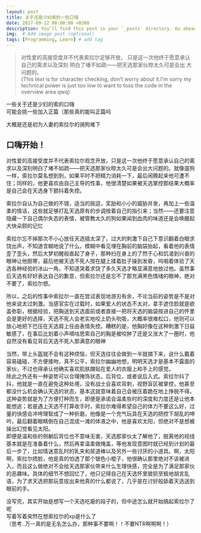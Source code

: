 ```yaml
---
layout: post
title: 关于还是少妇索的一些口嗨
date: 2017-09-12 00:00:00 +0300
description: You’ll find this post in your `_posts` directory. Go ahead and edit it and re-build the site to see your changes. # Add post description (optional)
img:  # Add image post (optional)
tags: [Programming, Learn] # add tag
---
```


>对性爱的高接受度并不代表索拉尔足够开放，
只是这一次他终于愿意承认自己的需求以及深刻
明白了堵不如疏——把天选那家伙晾太久可是会出
大问题的。  
>(This text is for character checking, don't worry about it.I'm sorry my technical power is just too low to want to toss the code in the overview area qwq)

一些关于还是少妇的索的口嗨    
可能会挑一些加入正篇（那些真的能叫正篇吗

大概是还是初为人妻的索拉尔的骑狗难下

## 口嗨开始！

对性爱的高接受度并不代表索拉尔观念开放，只是这一次他终于愿意承认自己的需求以及深刻明白了堵不如疏——把天选那家伙晾太久可是会出大问题的。就像遛狗一样，索拉尔莫名想到到，如果平时不把精力消耗一下，最后闹腾起来他可遭不住；同样的，他更喜欢由自己主导的性事，他很清楚如果被天选掌控那结果大概率是自己会在天选身下颤抖着失控。

索拉尔自认为自己做的不错，适当的挑逗，奖励和小小的威胁并发，再加上一些温柔的情话，这些就足够打乱天选原有的步调按着自己的指引来；当然——还要注意隐藏一下自己偶尔失态的表情，被管教太久的狗如果闻到血肉的味道还是会唤醒起大快朵颐的记忆

索拉尔忘不掉那次不小心放任天选插太深了，过大的刺激下自己下意识翻着白眼求饶出声，不知道含糊地说了什么，模糊中看见埋在胸前的脑袋抬起，看着他的表情歪了歪头，然后大梦初醒般直起了身子，那种扫在身上的了然于心和饥渴到兴奋的眼神让他胆寒，最后他被天选不死人按在腿上揉着肚子操到发昏，呜咽着体验了天选各种经验的冰山一角，不知道哭着求饶了多久天选才略显满意地放过他。虽然事后天选有好好表达自己的歉意，但索拉尔还是忘不了那充满黑色情绪的眼神，绝对不要了，索拉尔想。

所以，之后的性事中索拉尔一直在尝试表现地游刃有余，不论当前的姿势是不是对他来说太过刺激。当感官实在过载时，如果爱人的状态不太对，拿手遮住脸就是欲盖弥彰，根据经验，把胸送到天选面前或者直接一把将天选的脑袋按进自己的怀里会是更好的选择，天选不死人会老实地咬上奶头吮吸，大概率很难松口，他则可以放心地把下巴压在天选肩上任由表情失控。糟糕的是，他胸好像在这种刺激下日益敏感了，在事后比划着小声嘀咕思索自己的胸是被咬肿了还是又涨大了一圈时，他自然没有看见背后天选不死人那满意的眼神

当然，带上头盔就不会有这种烦恼，但天选往往会做到一半就摘下来，说什么戴着容易磕碰，不方便接吻，真不公平，索拉尔幽幽地想，明明天选才是基本不露面的家伙，不过也得承认他确实喜欢肌肤蹭贴在爱人的衣服上和手上的感觉。   
除此之外还有一种姿势可以合理掩饰状态，后背位，或者说后入式。索拉尔抖了抖，他就是一直在避免这种处境，没有战士会喜欢背刺，视野盲区被掌控，他甚至都没什么机会确认天选的状态，基本这就意味着自己会被压着跪在地上挣脱不得。这种姿势就是为了方便打种而生，即便是承诺会温柔些时的深度和力度还是让他本能想逃；若是遇上天选不打算收手时，索拉尔难得希望自己的体力不要这么好，过量的快感会冲垮理智成了一种折磨，他像是一个充气玩具在天选的把控下胡乱的呻吟，最后翻着眼睛倒在自己混成一滩的体液之中，他是喜欢太阳，但绝对不是想被操出幻觉看见太阳。  
即便是温和些的侧躺后背位也不意味无害，天选那家伙太了解他了，脱离他的视线基本就是在准备着什么，然后再拿温柔做掩盖，等他发现意图时就已经到计划的最后一步了，比如情迷意乱时的乳夹和尿道棒以及另外一些讨厌的小道具。啊，太阳啊，索拉尔捂脸，他是真的怕透了那个银色小棍子，他很确认那里绝对不该被进入，而且这么做绝对不会给天选那家伙带来什么生理快感，完全是为了满足那家伙的恶趣味。具体的细节不想回忆了，他只记得自己在天选怀里狼狈至极地胡言乱语，为了求天选把那玩意拔出来他真的什么都说了，几乎是在讨好般舔着天选送到眼前的手。

没写完，其实开始是想写一个天选吃瘪的段子的，但中途怎么就开始搞起索拉尔了呢   
写着写着突然在想索拉尔的xp是什么了    
（思考..万一真的是无名怎么办，那种事不要啊！！不要NTR啊啊啊！）  


